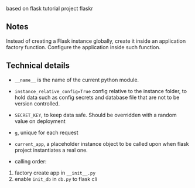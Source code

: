 based on flask tutorial project flaskr

## Notes

Instead of creating a Flask instance globally, create it inside an
application factory function. Configure the application inside such
function.


## Technical details

* `__name__` is the name of the current python module.
* `instance_relative_config=True` config relative to the instance
  folder, to hold data such as config secrets and database file that are
  not to be version controlled.
* `SECRET_KEY`, to keep data safe. Should be overridden with a random
  value on deployment

* `g`, unique for each request
* `current_app`, a placeholder instance object to be called upon when
  flask project instantiates a real one.

* calling order:

1. factory create app in `__init__.py`
2. enable `init_db` in `db.py` to flask cli


